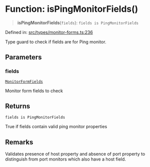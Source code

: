 # Function: isPingMonitorFields()

> **isPingMonitorFields**(`fields`): `fields is PingMonitorFields`

Defined in: [src/types/monitor-forms.ts:236](https://github.com/Nick2bad4u/Uptime-Watcher/blob/main/src/types/monitor-forms.ts#L236)

Type guard to check if fields are for Ping monitor.

## Parameters

### fields

[`MonitorFormFields`](../type-aliases/MonitorFormFields.md)

Monitor form fields to check

## Returns

`fields is PingMonitorFields`

True if fields contain valid ping monitor properties

## Remarks

Validates presence of host property and absence of port property to
distinguish from port monitors which also have a host field.
